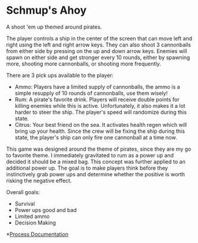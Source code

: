 # Schmup's Ahoy

A shoot 'em up themed around pirates. 

The player controls a ship in the center of the screen that can move left and right using the left and right arrow keys. 
They can also shoot 3 cannonballs from either side by pressing on the up and down arrow keys. 
Enemies will spawn on either side and get stronger every 10 rounds, either by spawning more, shooting more cannonballs, or shooting more frequently. 

There are 3 pick ups available to the player:
- Ammo: Players have a limited supply of cannonballs, the ammo is a simple resupply of 10 rounds of cannonballs, use them wisely!
- Rum: A pirate's favorite drink. Players will receive double points for killing enemies while this is active. Unfortunately, it also makes it a lot harder to steer the ship. The player's speed will randomize during this state. 
- Citrus: Your best friend on the sea. It activates health regen which will bring up your health. Since the crew will be fixing the ship during this state, the player's ship can only fire one cannonball at a time now. 

This game was designed around the theme of pirates, since they are my go to favorite theme. 
I immediately gravitated to rum as a power up and decided it should be a mixed bag. This concept was further applied to an additional power up. The goal is to make players think before they instinctively grab power ups and determine whether the positive is worth risking the negative effect. 

Overall goals:
- Survival
- Power ups good and bad
- Limited ammo
- Decision Making


*[Process Documentation](./Process/)
